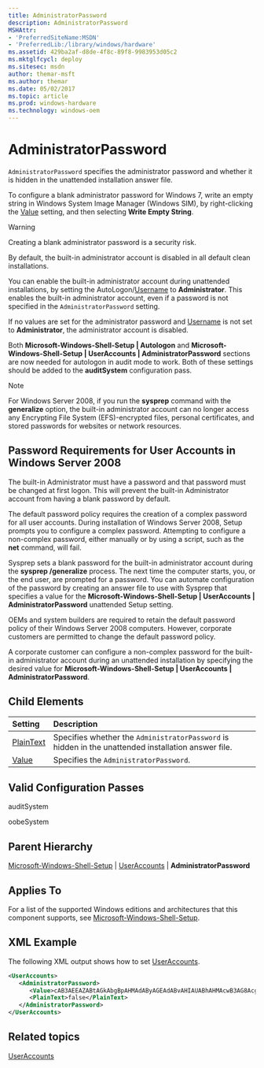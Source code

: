 ```yaml
---
title: AdministratorPassword
description: AdministratorPassword
MSHAttr:
- 'PreferredSiteName:MSDN'
- 'PreferredLib:/library/windows/hardware'
ms.assetid: 429ba2af-d8de-4f8c-89f8-9983953d05c2
ms.mktglfcycl: deploy
ms.sitesec: msdn
author: themar-msft
ms.author: themar
ms.date: 05/02/2017
ms.topic: article
ms.prod: windows-hardware
ms.technology: windows-oem
---
```

# AdministratorPassword

`AdministratorPassword` specifies the administrator password and whether it is hidden in the unattended installation answer file.

To configure a blank administrator password for Windows 7, write an empty string in Windows System Image Manager (Windows SIM), by right-clicking the [Value](microsoft-windows-shell-setup-useraccounts-administratorpassword-value.md) setting, and then selecting **Write Empty String**.

> [!Warning]
> Creating a blank administrator password is a security risk.

By default, the built-in administrator account is disabled in all default clean installations.

You can enable the built-in administrator account during unattended installations, by setting the AutoLogon/[Username](microsoft-windows-shell-setup-autologon-username.md) to **Administrator**. This enables the built-in administrator account, even if a password is not specified in the `AdministratorPassword` setting.

If no values are set for the administrator password and [Username](microsoft-windows-shell-setup-autologon-username.md) is not set to **Administrator**, the administrator account is disabled.

Both **Microsoft-Windows-Shell-Setup | Autologon** and **Microsoft-Windows-Shell-Setup | UserAccounts | AdministratorPassword** sections are now needed for autologon in audit mode to work. Both of these settings should be added to the **auditSystem** configuration pass.

> [!Note]
> For Windows Server 2008, if you run the **sysprep** command with the **generalize** option, the built-in administrator account can no longer access any Encrypting File System (EFS)-encrypted files, personal certificates, and stored passwords for websites or network resources.

## Password Requirements for User Accounts in Windows Server 2008

The built-in Administrator must have a password and that password must be changed at first logon. This will prevent the built-in Administrator account from having a blank password by default.

The default password policy requires the creation of a complex password for all user accounts. During installation of Windows Server 2008, Setup prompts you to configure a complex password. Attempting to configure a non-complex password, either manually or by using a script, such as the **net** command, will fail.

Sysprep sets a blank password for the built-in administrator account during the **sysprep /generalize** process. The next time the computer starts, you, or the end user, are prompted for a password. You can automate configuration of the password by creating an answer file to use with Sysprep that specifies a value for the **Microsoft-Windows-Shell-Setup | UserAccounts | AdministratorPassword** unattended Setup setting.

OEMs and system builders are required to retain the default password policy of their Windows Server 2008 computers. However, corporate customers are permitted to change the default password policy.

A corporate customer can configure a non-complex password for the built-in administrator account during an unattended installation by specifying the desired value for **Microsoft-Windows-Shell-Setup | UserAccounts | AdministratorPassword**.

## Child Elements

| Setting                 | Description                                                                           |
|:------------------------|:--------------------------------------------------------------------------------------|
| [PlainText](microsoft-windows-shell-setup-useraccounts-administratorpassword-plaintext.md) | Specifies whether the <code>AdministratorPassword</code> is hidden in the unattended installation answer file. |
| [Value](microsoft-windows-shell-setup-useraccounts-administratorpassword-value.md) | Specifies the <code>AdministratorPassword</code>. |

## Valid Configuration Passes

auditSystem

oobeSystem

## Parent Hierarchy

[Microsoft-Windows-Shell-Setup](microsoft-windows-shell-setup.md) | [UserAccounts](microsoft-windows-shell-setup-useraccounts.md) | **AdministratorPassword**

## Applies To

For a list of the supported Windows editions and architectures that this component supports, see [Microsoft-Windows-Shell-Setup](microsoft-windows-shell-setup.md).

## XML Example

The following XML output shows how to set [UserAccounts](microsoft-windows-shell-setup-useraccounts.md).

```XML
<UserAccounts>
   <AdministratorPassword>
      <Value>cAB3AEEAZABtAGkAbgBpAHMAdAByAGEAdABvAHIAUABhAHMAcwB3AG8AcgBkAA==</Value>
      <PlainText>false</PlainText>
   </AdministratorPassword>
</UserAccounts>
```

## Related topics

[UserAccounts](microsoft-windows-shell-setup-useraccounts.md)
